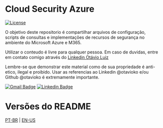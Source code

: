 # Cloud Security Azure
[![License](https://img.shields.io/badge/License-BSD_3--Clause-blue.svg)](https://opensource.org/licenses/BSD-3-Clause)

O objetivo deste repositorio é compartilhar arquivos de configuração, scripts de consultas e implementações de recursos de segurança no ambiente do Microsoft Azure e M365.

Utilizar o conteudo é livre para qualquer pessoa.
Em caso de duvidas, entre em contato comigo através do [Linkedin Otávio Luiz](https://br.linkedin.com/in/otavioko)

Lembre-se que demonstrar este material como de sua propriedade é anti-etico, ilegal e proibido. Usar as referencias ao Linkedin @otavioko e/ou Github @otavioko é extremamente importante.

[![Gmail Badge](https://img.shields.io/badge/-otavio.luiz.ti@gmail.com-c14438?style=flat-square&logo=Gmail&logoColor=white&link=mailto:otavio.luiz.ti@gmail.com)](mailto:otavio.luiz.ti@gmail.com)
[![Linkedin Badge](https://img.shields.io/badge/-OtavioLuiz-blue?style=flat-square&logo=Linkedin&logoColor=white&link=https://www.linkedin.com/in/otavioko/)](https://www.linkedin.com/in/otavioko/)

# Versões do README
[PT-BR](./README.md) | [EN-US](./README-en.md)

